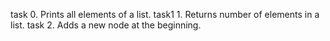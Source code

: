 task 0. Prints all elements of a list.
task1 1. Returns number of elements in a list.
task 2. Adds a new node at the beginning.

